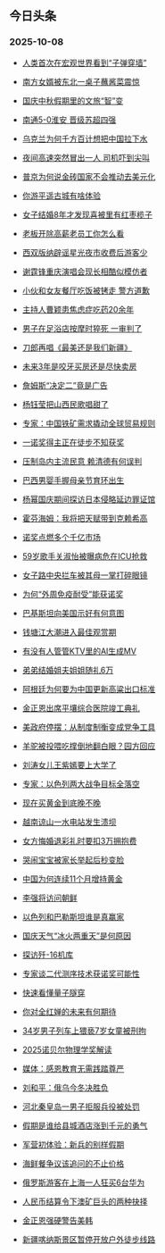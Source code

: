 ## 今日头条 
### 2025-10-08

+ [人类首次在宏观世界看到“子弹穿墙”](https://www.toutiao.com/trending/7558442697749433907/?category_name=topic_innerflow&event_type=hot_board&log_pb=%257B%2522category_name%2522%253A%2522topic_innerflow%2522%252C%2522cluster_type%2522%253A%252213%2522%252C%2522enter_from%2522%253A%2522click_category%2522%252C%2522entrance_hotspot%2522%253A%2522outside%2522%252C%2522event_type%2522%253A%2522hot_board%2522%252C%2522hot_board_cluster_id%2522%253A%25227558442697749433907%2522%252C%2522hot_board_impr_id%2522%253A%252220251008001318ED6883ACE1B885663B99%2522%252C%2522jump_page%2522%253A%2522hot_board_page%2522%252C%2522location%2522%253A%2522news_hot_card%2522%252C%2522page_location%2522%253A%2522hot_board_page%2522%252C%2522source%2522%253A%2522trending_tab%2522%252C%2522style_id%2522%253A%252240132%2522%252C%2522title%2522%253A%2522%25E4%25BA%25BA%25E7%25B1%25BB%25E9%25A6%2596%25E6%25AC%25A1%25E5%259C%25A8%25E5%25AE%258F%25E8%25A7%2582%25E4%25B8%2596%25E7%2595%258C%25E7%259C%258B%25E5%2588%25B0%25E2%2580%259C%25E5%25AD%2590%25E5%25BC%25B9%25E7%25A9%25BF%25E5%25A2%2599%25E2%2580%259D%2522%257D&rank=&style_id=40132&topic_id=7558442697749433907)

+ [南方女婿被东北一桌子蘸酱菜震惊](https://www.toutiao.com/trending/7558225725568942089/?category_name=topic_innerflow&event_type=hot_board&log_pb=%257B%2522category_name%2522%253A%2522topic_innerflow%2522%252C%2522cluster_type%2522%253A%25220%2522%252C%2522enter_from%2522%253A%2522click_category%2522%252C%2522entrance_hotspot%2522%253A%2522outside%2522%252C%2522event_type%2522%253A%2522hot_board%2522%252C%2522hot_board_cluster_id%2522%253A%25227558225725568942089%2522%252C%2522hot_board_impr_id%2522%253A%252220251008001318ED6883ACE1B885663B99%2522%252C%2522jump_page%2522%253A%2522hot_board_page%2522%252C%2522location%2522%253A%2522news_hot_card%2522%252C%2522page_location%2522%253A%2522hot_board_page%2522%252C%2522source%2522%253A%2522trending_tab%2522%252C%2522style_id%2522%253A%252240132%2522%252C%2522title%2522%253A%2522%25E5%258D%2597%25E6%2596%25B9%25E5%25A5%25B3%25E5%25A9%25BF%25E8%25A2%25AB%25E4%25B8%259C%25E5%258C%2597%25E4%25B8%2580%25E6%25A1%258C%25E5%25AD%2590%25E8%2598%25B8%25E9%2585%25B1%25E8%258F%259C%25E9%259C%2587%25E6%2583%258A%2522%257D&rank=&style_id=40132&topic_id=7558225725568942089)

+ [国庆中秋假期里的文旅“智”变](https://www.toutiao.com/article/7558366710433104418)

+ [南通5-0淮安 晋级苏超四强](https://www.toutiao.com/trending/7557367983472377895/?category_name=topic_innerflow&event_type=hot_board&log_pb=%257B%2522category_name%2522%253A%2522topic_innerflow%2522%252C%2522cluster_type%2522%253A%25221%2522%252C%2522enter_from%2522%253A%2522click_category%2522%252C%2522entrance_hotspot%2522%253A%2522outside%2522%252C%2522event_type%2522%253A%2522hot_board%2522%252C%2522hot_board_cluster_id%2522%253A%25227557367983472377895%2522%252C%2522hot_board_impr_id%2522%253A%252220251008001318ED6883ACE1B885663B99%2522%252C%2522jump_page%2522%253A%2522hot_board_page%2522%252C%2522location%2522%253A%2522news_hot_card%2522%252C%2522page_location%2522%253A%2522hot_board_page%2522%252C%2522source%2522%253A%2522trending_tab%2522%252C%2522style_id%2522%253A%252240132%2522%252C%2522title%2522%253A%2522%25E5%258D%2597%25E9%2580%259A5-0%25E6%25B7%25AE%25E5%25AE%2589%2B%25E6%2599%258B%25E7%25BA%25A7%25E8%258B%258F%25E8%25B6%2585%25E5%259B%259B%25E5%25BC%25BA%2522%257D&rank=&style_id=40132&topic_id=7557367983472377895)

+ [乌克兰为何千方百计想把中国拉下水](https://www.toutiao.com/trending/7558437934974635530/?category_name=topic_innerflow&event_type=hot_board&log_pb=%257B%2522category_name%2522%253A%2522topic_innerflow%2522%252C%2522cluster_type%2522%253A%252213%2522%252C%2522enter_from%2522%253A%2522click_category%2522%252C%2522entrance_hotspot%2522%253A%2522outside%2522%252C%2522event_type%2522%253A%2522hot_board%2522%252C%2522hot_board_cluster_id%2522%253A%25227558437934974635530%2522%252C%2522hot_board_impr_id%2522%253A%252220251008001318ED6883ACE1B885663B99%2522%252C%2522jump_page%2522%253A%2522hot_board_page%2522%252C%2522location%2522%253A%2522news_hot_card%2522%252C%2522page_location%2522%253A%2522hot_board_page%2522%252C%2522source%2522%253A%2522trending_tab%2522%252C%2522style_id%2522%253A%252240132%2522%252C%2522title%2522%253A%2522%25E4%25B9%258C%25E5%2585%258B%25E5%2585%25B0%25E4%25B8%25BA%25E4%25BD%2595%25E5%258D%2583%25E6%2596%25B9%25E7%2599%25BE%25E8%25AE%25A1%25E6%2583%25B3%25E6%258A%258A%25E4%25B8%25AD%25E5%259B%25BD%25E6%258B%2589%25E4%25B8%258B%25E6%25B0%25B4%2522%257D&rank=&style_id=40132&topic_id=7558437934974635530)

+ [夜间高速突然冒出一人 司机吓到尖叫](https://www.toutiao.com/trending/7558189312181895206/?category_name=topic_innerflow&event_type=hot_board&log_pb=%257B%2522category_name%2522%253A%2522topic_innerflow%2522%252C%2522cluster_type%2522%253A%25228%2522%252C%2522enter_from%2522%253A%2522click_category%2522%252C%2522entrance_hotspot%2522%253A%2522outside%2522%252C%2522event_type%2522%253A%2522hot_board%2522%252C%2522hot_board_cluster_id%2522%253A%25227558189312181895206%2522%252C%2522hot_board_impr_id%2522%253A%252220251008001318ED6883ACE1B885663B99%2522%252C%2522jump_page%2522%253A%2522hot_board_page%2522%252C%2522location%2522%253A%2522news_hot_card%2522%252C%2522page_location%2522%253A%2522hot_board_page%2522%252C%2522source%2522%253A%2522trending_tab%2522%252C%2522style_id%2522%253A%252240132%2522%252C%2522title%2522%253A%2522%25E5%25A4%259C%25E9%2597%25B4%25E9%25AB%2598%25E9%2580%259F%25E7%25AA%2581%25E7%2584%25B6%25E5%2586%2592%25E5%2587%25BA%25E4%25B8%2580%25E4%25BA%25BA%2B%25E5%258F%25B8%25E6%259C%25BA%25E5%2590%2593%25E5%2588%25B0%25E5%25B0%2596%25E5%258F%25AB%2522%257D&rank=&style_id=40132&topic_id=7558189312181895206)

+ [普京为何说金砖国家不会推动去美元化](https://www.toutiao.com/trending/7558470548854935078/?category_name=topic_innerflow&event_type=hot_board&log_pb=%257B%2522category_name%2522%253A%2522topic_innerflow%2522%252C%2522cluster_type%2522%253A%252213%2522%252C%2522enter_from%2522%253A%2522click_category%2522%252C%2522entrance_hotspot%2522%253A%2522outside%2522%252C%2522event_type%2522%253A%2522hot_board%2522%252C%2522hot_board_cluster_id%2522%253A%25227558470548854935078%2522%252C%2522hot_board_impr_id%2522%253A%252220251008001318ED6883ACE1B885663B99%2522%252C%2522jump_page%2522%253A%2522hot_board_page%2522%252C%2522location%2522%253A%2522news_hot_card%2522%252C%2522page_location%2522%253A%2522hot_board_page%2522%252C%2522source%2522%253A%2522trending_tab%2522%252C%2522style_id%2522%253A%252240132%2522%252C%2522title%2522%253A%2522%25E6%2599%25AE%25E4%25BA%25AC%25E4%25B8%25BA%25E4%25BD%2595%25E8%25AF%25B4%25E9%2587%2591%25E7%25A0%2596%25E5%259B%25BD%25E5%25AE%25B6%25E4%25B8%258D%25E4%25BC%259A%25E6%258E%25A8%25E5%258A%25A8%25E5%258E%25BB%25E7%25BE%258E%25E5%2585%2583%25E5%258C%2596%2522%257D&rank=&style_id=40132&topic_id=7558470548854935078)

+ [你游平遥古城有啥体验](https://www.toutiao.com/trending/7558130084536877102/?category_name=topic_innerflow&event_type=hot_board&log_pb=%257B%2522category_name%2522%253A%2522topic_innerflow%2522%252C%2522cluster_type%2522%253A%252210%2522%252C%2522enter_from%2522%253A%2522click_category%2522%252C%2522entrance_hotspot%2522%253A%2522outside%2522%252C%2522event_type%2522%253A%2522hot_board%2522%252C%2522hot_board_cluster_id%2522%253A%25227558130084536877102%2522%252C%2522hot_board_impr_id%2522%253A%252220251008001318ED6883ACE1B885663B99%2522%252C%2522jump_page%2522%253A%2522hot_board_page%2522%252C%2522location%2522%253A%2522news_hot_card%2522%252C%2522page_location%2522%253A%2522hot_board_page%2522%252C%2522source%2522%253A%2522trending_tab%2522%252C%2522style_id%2522%253A%252240132%2522%252C%2522title%2522%253A%2522%25E4%25BD%25A0%25E6%25B8%25B8%25E5%25B9%25B3%25E9%2581%25A5%25E5%258F%25A4%25E5%259F%258E%25E6%259C%2589%25E5%2595%25A5%25E4%25BD%2593%25E9%25AA%258C%2522%257D&rank=&style_id=40132&topic_id=7558130084536877102)

+ [女子结婚8年才发现喜被里有红枣榄子](https://www.toutiao.com/trending/7558277583004090410/?category_name=topic_innerflow&event_type=hot_board&log_pb=%257B%2522category_name%2522%253A%2522topic_innerflow%2522%252C%2522cluster_type%2522%253A%25226%2522%252C%2522enter_from%2522%253A%2522click_category%2522%252C%2522entrance_hotspot%2522%253A%2522outside%2522%252C%2522event_type%2522%253A%2522hot_board%2522%252C%2522hot_board_cluster_id%2522%253A%25227558277583004090410%2522%252C%2522hot_board_impr_id%2522%253A%252220251008001318ED6883ACE1B885663B99%2522%252C%2522jump_page%2522%253A%2522hot_board_page%2522%252C%2522location%2522%253A%2522news_hot_card%2522%252C%2522page_location%2522%253A%2522hot_board_page%2522%252C%2522source%2522%253A%2522trending_tab%2522%252C%2522style_id%2522%253A%252240132%2522%252C%2522title%2522%253A%2522%25E5%25A5%25B3%25E5%25AD%2590%25E7%25BB%2593%25E5%25A9%259A8%25E5%25B9%25B4%25E6%2589%258D%25E5%258F%2591%25E7%258E%25B0%25E5%2596%259C%25E8%25A2%25AB%25E9%2587%258C%25E6%259C%2589%25E7%25BA%25A2%25E6%259E%25A3%25E6%25A6%2584%25E5%25AD%2590%2522%257D&rank=&style_id=40132&topic_id=7558277583004090410)

+ [老板开除高薪老员工你怎么看](https://www.toutiao.com/trending/7558248094107320347/?category_name=topic_innerflow&event_type=hot_board&log_pb=%257B%2522category_name%2522%253A%2522topic_innerflow%2522%252C%2522cluster_type%2522%253A%252210%2522%252C%2522enter_from%2522%253A%2522click_category%2522%252C%2522entrance_hotspot%2522%253A%2522outside%2522%252C%2522event_type%2522%253A%2522hot_board%2522%252C%2522hot_board_cluster_id%2522%253A%25227558248094107320347%2522%252C%2522hot_board_impr_id%2522%253A%252220251008001318ED6883ACE1B885663B99%2522%252C%2522jump_page%2522%253A%2522hot_board_page%2522%252C%2522location%2522%253A%2522news_hot_card%2522%252C%2522page_location%2522%253A%2522hot_board_page%2522%252C%2522source%2522%253A%2522trending_tab%2522%252C%2522style_id%2522%253A%252240132%2522%252C%2522title%2522%253A%2522%25E8%2580%2581%25E6%259D%25BF%25E5%25BC%2580%25E9%2599%25A4%25E9%25AB%2598%25E8%2596%25AA%25E8%2580%2581%25E5%2591%2598%25E5%25B7%25A5%25E4%25BD%25A0%25E6%2580%258E%25E4%25B9%2588%25E7%259C%258B%2522%257D&rank=&style_id=40132&topic_id=7558248094107320347)

+ [西双版纳辟谣星光夜市收费后游客少](https://www.toutiao.com/trending/7557931534452899876/?category_name=topic_innerflow&event_type=hot_board&log_pb=%257B%2522category_name%2522%253A%2522topic_innerflow%2522%252C%2522cluster_type%2522%253A%25222%2522%252C%2522enter_from%2522%253A%2522click_category%2522%252C%2522entrance_hotspot%2522%253A%2522outside%2522%252C%2522event_type%2522%253A%2522hot_board%2522%252C%2522hot_board_cluster_id%2522%253A%25227557931534452899876%2522%252C%2522hot_board_impr_id%2522%253A%252220251008001318ED6883ACE1B885663B99%2522%252C%2522jump_page%2522%253A%2522hot_board_page%2522%252C%2522location%2522%253A%2522news_hot_card%2522%252C%2522page_location%2522%253A%2522hot_board_page%2522%252C%2522source%2522%253A%2522trending_tab%2522%252C%2522style_id%2522%253A%252240132%2522%252C%2522title%2522%253A%2522%25E8%25A5%25BF%25E5%258F%258C%25E7%2589%2588%25E7%25BA%25B3%25E8%25BE%259F%25E8%25B0%25A3%25E6%2598%259F%25E5%2585%2589%25E5%25A4%259C%25E5%25B8%2582%25E6%2594%25B6%25E8%25B4%25B9%25E5%2590%258E%25E6%25B8%25B8%25E5%25AE%25A2%25E5%25B0%2591%2522%257D&rank=&style_id=40132&topic_id=7557931534452899876)

+ [谢霆锋重庆演唱会现长相酷似模仿者](https://www.toutiao.com/trending/7558404429075136554/?category_name=topic_innerflow&event_type=hot_board&log_pb=%257B%2522category_name%2522%253A%2522topic_innerflow%2522%252C%2522cluster_type%2522%253A%25226%2522%252C%2522enter_from%2522%253A%2522click_category%2522%252C%2522entrance_hotspot%2522%253A%2522outside%2522%252C%2522event_type%2522%253A%2522hot_board%2522%252C%2522hot_board_cluster_id%2522%253A%25227558404429075136554%2522%252C%2522hot_board_impr_id%2522%253A%252220251008001318ED6883ACE1B885663B99%2522%252C%2522jump_page%2522%253A%2522hot_board_page%2522%252C%2522location%2522%253A%2522news_hot_card%2522%252C%2522page_location%2522%253A%2522hot_board_page%2522%252C%2522source%2522%253A%2522trending_tab%2522%252C%2522style_id%2522%253A%252240132%2522%252C%2522title%2522%253A%2522%25E8%25B0%25A2%25E9%259C%2586%25E9%2594%258B%25E9%2587%258D%25E5%25BA%2586%25E6%25BC%2594%25E5%2594%25B1%25E4%25BC%259A%25E7%258E%25B0%25E9%2595%25BF%25E7%259B%25B8%25E9%2585%25B7%25E4%25BC%25BC%25E6%25A8%25A1%25E4%25BB%25BF%25E8%2580%2585%2522%257D&rank=&style_id=40132&topic_id=7558404429075136554)

+ [小伙和女友餐厅吃饭被铐走 警方道歉](https://www.toutiao.com/trending/7558418980839473162/?category_name=topic_innerflow&event_type=hot_board&log_pb=%257B%2522category_name%2522%253A%2522topic_innerflow%2522%252C%2522cluster_type%2522%253A%25226%2522%252C%2522enter_from%2522%253A%2522click_category%2522%252C%2522entrance_hotspot%2522%253A%2522outside%2522%252C%2522event_type%2522%253A%2522hot_board%2522%252C%2522hot_board_cluster_id%2522%253A%25227558418980839473162%2522%252C%2522hot_board_impr_id%2522%253A%252220251008001318ED6883ACE1B885663B99%2522%252C%2522jump_page%2522%253A%2522hot_board_page%2522%252C%2522location%2522%253A%2522news_hot_card%2522%252C%2522page_location%2522%253A%2522hot_board_page%2522%252C%2522source%2522%253A%2522trending_tab%2522%252C%2522style_id%2522%253A%252240132%2522%252C%2522title%2522%253A%2522%25E5%25B0%258F%25E4%25BC%2599%25E5%2592%258C%25E5%25A5%25B3%25E5%258F%258B%25E9%25A4%2590%25E5%258E%2585%25E5%2590%2583%25E9%25A5%25AD%25E8%25A2%25AB%25E9%2593%2590%25E8%25B5%25B0%2B%25E8%25AD%25A6%25E6%2596%25B9%25E9%2581%2593%25E6%25AD%2589%2522%257D&rank=&style_id=40132&topic_id=7558418980839473162)

+ [主持人曹颖患焦虑症吃药20余年](https://www.toutiao.com/trending/7558374838512091178/?category_name=topic_innerflow&event_type=hot_board&log_pb=%257B%2522category_name%2522%253A%2522topic_innerflow%2522%252C%2522cluster_type%2522%253A%25226%2522%252C%2522enter_from%2522%253A%2522click_category%2522%252C%2522entrance_hotspot%2522%253A%2522outside%2522%252C%2522event_type%2522%253A%2522hot_board%2522%252C%2522hot_board_cluster_id%2522%253A%25227558374838512091178%2522%252C%2522hot_board_impr_id%2522%253A%252220251008001318ED6883ACE1B885663B99%2522%252C%2522jump_page%2522%253A%2522hot_board_page%2522%252C%2522location%2522%253A%2522news_hot_card%2522%252C%2522page_location%2522%253A%2522hot_board_page%2522%252C%2522source%2522%253A%2522trending_tab%2522%252C%2522style_id%2522%253A%252240132%2522%252C%2522title%2522%253A%2522%25E4%25B8%25BB%25E6%258C%2581%25E4%25BA%25BA%25E6%259B%25B9%25E9%25A2%2596%25E6%2582%25A3%25E7%2584%25A6%25E8%2599%2591%25E7%2597%2587%25E5%2590%2583%25E8%258D%25AF20%25E4%25BD%2599%25E5%25B9%25B4%2522%257D&rank=&style_id=40132&topic_id=7558374838512091178)

+ [男子在足浴店按摩时猝死 一审判了](https://www.toutiao.com/trending/7558011530533650482/?category_name=topic_innerflow&event_type=hot_board&log_pb=%257B%2522category_name%2522%253A%2522topic_innerflow%2522%252C%2522cluster_type%2522%253A%25226%2522%252C%2522enter_from%2522%253A%2522click_category%2522%252C%2522entrance_hotspot%2522%253A%2522outside%2522%252C%2522event_type%2522%253A%2522hot_board%2522%252C%2522hot_board_cluster_id%2522%253A%25227558011530533650482%2522%252C%2522hot_board_impr_id%2522%253A%252220251008001318ED6883ACE1B885663B99%2522%252C%2522jump_page%2522%253A%2522hot_board_page%2522%252C%2522location%2522%253A%2522news_hot_card%2522%252C%2522page_location%2522%253A%2522hot_board_page%2522%252C%2522source%2522%253A%2522trending_tab%2522%252C%2522style_id%2522%253A%252240132%2522%252C%2522title%2522%253A%2522%25E7%2594%25B7%25E5%25AD%2590%25E5%259C%25A8%25E8%25B6%25B3%25E6%25B5%25B4%25E5%25BA%2597%25E6%258C%2589%25E6%2591%25A9%25E6%2597%25B6%25E7%258C%259D%25E6%25AD%25BB%2B%25E4%25B8%2580%25E5%25AE%25A1%25E5%2588%25A4%25E4%25BA%2586%2522%257D&rank=&style_id=40132&topic_id=7558011530533650482)

+ [刀郎再唱《最美还是我们新疆》](https://www.toutiao.com/trending/7557587249732059145/?category_name=topic_innerflow&event_type=hot_board&log_pb=%257B%2522category_name%2522%253A%2522topic_innerflow%2522%252C%2522cluster_type%2522%253A%25229%2522%252C%2522enter_from%2522%253A%2522click_category%2522%252C%2522entrance_hotspot%2522%253A%2522outside%2522%252C%2522event_type%2522%253A%2522hot_board%2522%252C%2522hot_board_cluster_id%2522%253A%25227557587249732059145%2522%252C%2522hot_board_impr_id%2522%253A%252220251008001318ED6883ACE1B885663B99%2522%252C%2522jump_page%2522%253A%2522hot_board_page%2522%252C%2522location%2522%253A%2522news_hot_card%2522%252C%2522page_location%2522%253A%2522hot_board_page%2522%252C%2522source%2522%253A%2522trending_tab%2522%252C%2522style_id%2522%253A%252240132%2522%252C%2522title%2522%253A%2522%25E5%2588%2580%25E9%2583%258E%25E5%2586%258D%25E5%2594%25B1%25E3%2580%258A%25E6%259C%2580%25E7%25BE%258E%25E8%25BF%2598%25E6%2598%25AF%25E6%2588%2591%25E4%25BB%25AC%25E6%2596%25B0%25E7%2596%2586%25E3%2580%258B%2522%257D&rank=&style_id=40132&topic_id=7557587249732059145)

+ [未来3年是咬牙买房还是尽快卖房](https://www.toutiao.com/trending/7558288811340336686/?category_name=topic_innerflow&event_type=hot_board&log_pb=%257B%2522category_name%2522%253A%2522topic_innerflow%2522%252C%2522cluster_type%2522%253A%252213%2522%252C%2522enter_from%2522%253A%2522click_category%2522%252C%2522entrance_hotspot%2522%253A%2522outside%2522%252C%2522event_type%2522%253A%2522hot_board%2522%252C%2522hot_board_cluster_id%2522%253A%25227558288811340336686%2522%252C%2522hot_board_impr_id%2522%253A%252220251008001318ED6883ACE1B885663B99%2522%252C%2522jump_page%2522%253A%2522hot_board_page%2522%252C%2522location%2522%253A%2522news_hot_card%2522%252C%2522page_location%2522%253A%2522hot_board_page%2522%252C%2522source%2522%253A%2522trending_tab%2522%252C%2522style_id%2522%253A%252240132%2522%252C%2522title%2522%253A%2522%25E6%259C%25AA%25E6%259D%25A53%25E5%25B9%25B4%25E6%2598%25AF%25E5%2592%25AC%25E7%2589%2599%25E4%25B9%25B0%25E6%2588%25BF%25E8%25BF%2598%25E6%2598%25AF%25E5%25B0%25BD%25E5%25BF%25AB%25E5%258D%2596%25E6%2588%25BF%2522%257D&rank=&style_id=40132&topic_id=7558288811340336686)

+ [詹姆斯“决定二”竟是广告](https://www.toutiao.com/trending/7557374931705810451/?category_name=topic_innerflow&event_type=hot_board&log_pb=%257B%2522category_name%2522%253A%2522topic_innerflow%2522%252C%2522cluster_type%2522%253A%25221%2522%252C%2522enter_from%2522%253A%2522click_category%2522%252C%2522entrance_hotspot%2522%253A%2522outside%2522%252C%2522event_type%2522%253A%2522hot_board%2522%252C%2522hot_board_cluster_id%2522%253A%25227557374931705810451%2522%252C%2522hot_board_impr_id%2522%253A%252220251008001318ED6883ACE1B885663B99%2522%252C%2522jump_page%2522%253A%2522hot_board_page%2522%252C%2522location%2522%253A%2522news_hot_card%2522%252C%2522page_location%2522%253A%2522hot_board_page%2522%252C%2522source%2522%253A%2522trending_tab%2522%252C%2522style_id%2522%253A%252240132%2522%252C%2522title%2522%253A%2522%25E8%25A9%25B9%25E5%25A7%2586%25E6%2596%25AF%25E2%2580%259C%25E5%2586%25B3%25E5%25AE%259A%25E4%25BA%258C%25E2%2580%259D%25E7%25AB%259F%25E6%2598%25AF%25E5%25B9%25BF%25E5%2591%258A%2522%257D&rank=&style_id=40132&topic_id=7557374931705810451)

+ [杨钰莹把山西民歌唱甜了](https://www.toutiao.com/trending/7558158075954692135/?category_name=topic_innerflow&event_type=hot_board&log_pb=%257B%2522category_name%2522%253A%2522topic_innerflow%2522%252C%2522cluster_type%2522%253A%25220%2522%252C%2522enter_from%2522%253A%2522click_category%2522%252C%2522entrance_hotspot%2522%253A%2522outside%2522%252C%2522event_type%2522%253A%2522hot_board%2522%252C%2522hot_board_cluster_id%2522%253A%25227558158075954692135%2522%252C%2522hot_board_impr_id%2522%253A%252220251008001318ED6883ACE1B885663B99%2522%252C%2522jump_page%2522%253A%2522hot_board_page%2522%252C%2522location%2522%253A%2522news_hot_card%2522%252C%2522page_location%2522%253A%2522hot_board_page%2522%252C%2522source%2522%253A%2522trending_tab%2522%252C%2522style_id%2522%253A%252240132%2522%252C%2522title%2522%253A%2522%25E6%259D%25A8%25E9%2592%25B0%25E8%258E%25B9%25E6%258A%258A%25E5%25B1%25B1%25E8%25A5%25BF%25E6%25B0%2591%25E6%25AD%258C%25E5%2594%25B1%25E7%2594%259C%25E4%25BA%2586%2522%257D&rank=&style_id=40132&topic_id=7558158075954692135)

+ [专家：中国铁矿需求撬动全球贸易规则](https://www.toutiao.com/trending/7558478190197345830/?category_name=topic_innerflow&event_type=hot_board&log_pb=%257B%2522category_name%2522%253A%2522topic_innerflow%2522%252C%2522cluster_type%2522%253A%252213%2522%252C%2522enter_from%2522%253A%2522click_category%2522%252C%2522entrance_hotspot%2522%253A%2522outside%2522%252C%2522event_type%2522%253A%2522hot_board%2522%252C%2522hot_board_cluster_id%2522%253A%25227558478190197345830%2522%252C%2522hot_board_impr_id%2522%253A%252220251008001318ED6883ACE1B885663B99%2522%252C%2522jump_page%2522%253A%2522hot_board_page%2522%252C%2522location%2522%253A%2522news_hot_card%2522%252C%2522page_location%2522%253A%2522hot_board_page%2522%252C%2522source%2522%253A%2522trending_tab%2522%252C%2522style_id%2522%253A%252240132%2522%252C%2522title%2522%253A%2522%25E4%25B8%2593%25E5%25AE%25B6%25EF%25BC%259A%25E4%25B8%25AD%25E5%259B%25BD%25E9%2593%2581%25E7%259F%25BF%25E9%259C%2580%25E6%25B1%2582%25E6%2592%25AC%25E5%258A%25A8%25E5%2585%25A8%25E7%2590%2583%25E8%25B4%25B8%25E6%2598%2593%25E8%25A7%2584%25E5%2588%2599%2522%257D&rank=&style_id=40132&topic_id=7558478190197345830)

+ [一诺奖得主正在徒步不知获奖](https://www.toutiao.com/trending/7558409431466606631/?category_name=topic_innerflow&event_type=hot_board&log_pb=%257B%2522category_name%2522%253A%2522topic_innerflow%2522%252C%2522cluster_type%2522%253A%25226%2522%252C%2522enter_from%2522%253A%2522click_category%2522%252C%2522entrance_hotspot%2522%253A%2522outside%2522%252C%2522event_type%2522%253A%2522hot_board%2522%252C%2522hot_board_cluster_id%2522%253A%25227558409431466606631%2522%252C%2522hot_board_impr_id%2522%253A%252220251008001318ED6883ACE1B885663B99%2522%252C%2522jump_page%2522%253A%2522hot_board_page%2522%252C%2522location%2522%253A%2522news_hot_card%2522%252C%2522page_location%2522%253A%2522hot_board_page%2522%252C%2522source%2522%253A%2522trending_tab%2522%252C%2522style_id%2522%253A%252240132%2522%252C%2522title%2522%253A%2522%25E4%25B8%2580%25E8%25AF%25BA%25E5%25A5%2596%25E5%25BE%2597%25E4%25B8%25BB%25E6%25AD%25A3%25E5%259C%25A8%25E5%25BE%2592%25E6%25AD%25A5%25E4%25B8%258D%25E7%259F%25A5%25E8%258E%25B7%25E5%25A5%2596%2522%257D&rank=&style_id=40132&topic_id=7558409431466606631)

+ [压制岛内主流民意 赖清德有何误判](https://www.toutiao.com/trending/7558485764493970998/?category_name=topic_innerflow&event_type=hot_board&log_pb=%257B%2522category_name%2522%253A%2522topic_innerflow%2522%252C%2522cluster_type%2522%253A%252213%2522%252C%2522enter_from%2522%253A%2522click_category%2522%252C%2522entrance_hotspot%2522%253A%2522outside%2522%252C%2522event_type%2522%253A%2522hot_board%2522%252C%2522hot_board_cluster_id%2522%253A%25227558485764493970998%2522%252C%2522hot_board_impr_id%2522%253A%252220251008001318ED6883ACE1B885663B99%2522%252C%2522jump_page%2522%253A%2522hot_board_page%2522%252C%2522location%2522%253A%2522news_hot_card%2522%252C%2522page_location%2522%253A%2522hot_board_page%2522%252C%2522source%2522%253A%2522trending_tab%2522%252C%2522style_id%2522%253A%252240132%2522%252C%2522title%2522%253A%2522%25E5%258E%258B%25E5%2588%25B6%25E5%25B2%259B%25E5%2586%2585%25E4%25B8%25BB%25E6%25B5%2581%25E6%25B0%2591%25E6%2584%258F%2B%25E8%25B5%2596%25E6%25B8%2585%25E5%25BE%25B7%25E6%259C%2589%25E4%25BD%2595%25E8%25AF%25AF%25E5%2588%25A4%2522%257D&rank=&style_id=40132&topic_id=7558485764493970998)

+ [巴西男婴手握母亲节育环出生](https://www.toutiao.com/trending/7558099620078059574/?category_name=topic_innerflow&event_type=hot_board&log_pb=%257B%2522category_name%2522%253A%2522topic_innerflow%2522%252C%2522cluster_type%2522%253A%25220%2522%252C%2522enter_from%2522%253A%2522click_category%2522%252C%2522entrance_hotspot%2522%253A%2522outside%2522%252C%2522event_type%2522%253A%2522hot_board%2522%252C%2522hot_board_cluster_id%2522%253A%25227558099620078059574%2522%252C%2522hot_board_impr_id%2522%253A%252220251008001318ED6883ACE1B885663B99%2522%252C%2522jump_page%2522%253A%2522hot_board_page%2522%252C%2522location%2522%253A%2522news_hot_card%2522%252C%2522page_location%2522%253A%2522hot_board_page%2522%252C%2522source%2522%253A%2522trending_tab%2522%252C%2522style_id%2522%253A%252240132%2522%252C%2522title%2522%253A%2522%25E5%25B7%25B4%25E8%25A5%25BF%25E7%2594%25B7%25E5%25A9%25B4%25E6%2589%258B%25E6%258F%25A1%25E6%25AF%258D%25E4%25BA%25B2%25E8%258A%2582%25E8%2582%25B2%25E7%258E%25AF%25E5%2587%25BA%25E7%2594%259F%2522%257D&rank=&style_id=40132&topic_id=7558099620078059574)

+ [杨幂国庆期间探访日本侵略延边罪证馆](https://www.toutiao.com/trending/7558364595975520292/?category_name=topic_innerflow&event_type=hot_board&log_pb=%257B%2522category_name%2522%253A%2522topic_innerflow%2522%252C%2522cluster_type%2522%253A%25226%2522%252C%2522enter_from%2522%253A%2522click_category%2522%252C%2522entrance_hotspot%2522%253A%2522outside%2522%252C%2522event_type%2522%253A%2522hot_board%2522%252C%2522hot_board_cluster_id%2522%253A%25227558364595975520292%2522%252C%2522hot_board_impr_id%2522%253A%252220251008001318ED6883ACE1B885663B99%2522%252C%2522jump_page%2522%253A%2522hot_board_page%2522%252C%2522location%2522%253A%2522news_hot_card%2522%252C%2522page_location%2522%253A%2522hot_board_page%2522%252C%2522source%2522%253A%2522trending_tab%2522%252C%2522style_id%2522%253A%252240132%2522%252C%2522title%2522%253A%2522%25E6%259D%25A8%25E5%25B9%2582%25E5%259B%25BD%25E5%25BA%2586%25E6%259C%259F%25E9%2597%25B4%25E6%258E%25A2%25E8%25AE%25BF%25E6%2597%25A5%25E6%259C%25AC%25E4%25BE%25B5%25E7%2595%25A5%25E5%25BB%25B6%25E8%25BE%25B9%25E7%25BD%25AA%25E8%25AF%2581%25E9%25A6%2586%2522%257D&rank=&style_id=40132&topic_id=7558364595975520292)

+ [霍芬海姆：我将把天赋带到克赖希高](https://www.toutiao.com/trending/7557768865179238436/?category_name=topic_innerflow&event_type=hot_board&log_pb=%257B%2522category_name%2522%253A%2522topic_innerflow%2522%252C%2522cluster_type%2522%253A%25220%2522%252C%2522enter_from%2522%253A%2522click_category%2522%252C%2522entrance_hotspot%2522%253A%2522outside%2522%252C%2522event_type%2522%253A%2522hot_board%2522%252C%2522hot_board_cluster_id%2522%253A%25227557768865179238436%2522%252C%2522hot_board_impr_id%2522%253A%252220251008001318ED6883ACE1B885663B99%2522%252C%2522jump_page%2522%253A%2522hot_board_page%2522%252C%2522location%2522%253A%2522news_hot_card%2522%252C%2522page_location%2522%253A%2522hot_board_page%2522%252C%2522source%2522%253A%2522trending_tab%2522%252C%2522style_id%2522%253A%252240132%2522%252C%2522title%2522%253A%2522%25E9%259C%258D%25E8%258A%25AC%25E6%25B5%25B7%25E5%25A7%2586%25EF%25BC%259A%25E6%2588%2591%25E5%25B0%2586%25E6%258A%258A%25E5%25A4%25A9%25E8%25B5%258B%25E5%25B8%25A6%25E5%2588%25B0%25E5%2585%258B%25E8%25B5%2596%25E5%25B8%258C%25E9%25AB%2598%2522%257D&rank=&style_id=40132&topic_id=7557768865179238436)

+ [诺奖点燃多个千亿市场](https://www.toutiao.com/trending/7558446494898982446/?category_name=topic_innerflow&event_type=hot_board&log_pb=%257B%2522category_name%2522%253A%2522topic_innerflow%2522%252C%2522cluster_type%2522%253A%252213%2522%252C%2522enter_from%2522%253A%2522click_category%2522%252C%2522entrance_hotspot%2522%253A%2522outside%2522%252C%2522event_type%2522%253A%2522hot_board%2522%252C%2522hot_board_cluster_id%2522%253A%25227558446494898982446%2522%252C%2522hot_board_impr_id%2522%253A%252220251008001318ED6883ACE1B885663B99%2522%252C%2522jump_page%2522%253A%2522hot_board_page%2522%252C%2522location%2522%253A%2522news_hot_card%2522%252C%2522page_location%2522%253A%2522hot_board_page%2522%252C%2522source%2522%253A%2522trending_tab%2522%252C%2522style_id%2522%253A%252240132%2522%252C%2522title%2522%253A%2522%25E8%25AF%25BA%25E5%25A5%2596%25E7%2582%25B9%25E7%2587%2583%25E5%25A4%259A%25E4%25B8%25AA%25E5%258D%2583%25E4%25BA%25BF%25E5%25B8%2582%25E5%259C%25BA%2522%257D&rank=&style_id=40132&topic_id=7558446494898982446)

+ [59岁歌手关淑怡被曝病危在ICU抢救](https://www.toutiao.com/trending/7558186286356414473/?category_name=topic_innerflow&event_type=hot_board&log_pb=%257B%2522category_name%2522%253A%2522topic_innerflow%2522%252C%2522cluster_type%2522%253A%25222%2522%252C%2522enter_from%2522%253A%2522click_category%2522%252C%2522entrance_hotspot%2522%253A%2522outside%2522%252C%2522event_type%2522%253A%2522hot_board%2522%252C%2522hot_board_cluster_id%2522%253A%25227558186286356414473%2522%252C%2522hot_board_impr_id%2522%253A%252220251008001318ED6883ACE1B885663B99%2522%252C%2522jump_page%2522%253A%2522hot_board_page%2522%252C%2522location%2522%253A%2522news_hot_card%2522%252C%2522page_location%2522%253A%2522hot_board_page%2522%252C%2522source%2522%253A%2522trending_tab%2522%252C%2522style_id%2522%253A%252240132%2522%252C%2522title%2522%253A%252259%25E5%25B2%2581%25E6%25AD%258C%25E6%2589%258B%25E5%2585%25B3%25E6%25B7%2591%25E6%2580%25A1%25E8%25A2%25AB%25E6%259B%259D%25E7%2597%2585%25E5%258D%25B1%25E5%259C%25A8ICU%25E6%258A%25A2%25E6%2595%2591%2522%257D&rank=&style_id=40132&topic_id=7558186286356414473)

+ [女子路中央拦车被其母一掌打碎眼镜](https://www.toutiao.com/trending/7558300458956210212/?category_name=topic_innerflow&event_type=hot_board&log_pb=%257B%2522category_name%2522%253A%2522topic_innerflow%2522%252C%2522cluster_type%2522%253A%25228%2522%252C%2522enter_from%2522%253A%2522click_category%2522%252C%2522entrance_hotspot%2522%253A%2522outside%2522%252C%2522event_type%2522%253A%2522hot_board%2522%252C%2522hot_board_cluster_id%2522%253A%25227558300458956210212%2522%252C%2522hot_board_impr_id%2522%253A%252220251008001318ED6883ACE1B885663B99%2522%252C%2522jump_page%2522%253A%2522hot_board_page%2522%252C%2522location%2522%253A%2522news_hot_card%2522%252C%2522page_location%2522%253A%2522hot_board_page%2522%252C%2522source%2522%253A%2522trending_tab%2522%252C%2522style_id%2522%253A%252240132%2522%252C%2522title%2522%253A%2522%25E5%25A5%25B3%25E5%25AD%2590%25E8%25B7%25AF%25E4%25B8%25AD%25E5%25A4%25AE%25E6%258B%25A6%25E8%25BD%25A6%25E8%25A2%25AB%25E5%2585%25B6%25E6%25AF%258D%25E4%25B8%2580%25E6%258E%258C%25E6%2589%2593%25E7%25A2%258E%25E7%259C%25BC%25E9%2595%259C%2522%257D&rank=&style_id=40132&topic_id=7558300458956210212)

+ [为何“外周免疫耐受”能获诺奖](https://www.toutiao.com/trending/7558469210985205291/?category_name=topic_innerflow&event_type=hot_board&log_pb=%257B%2522category_name%2522%253A%2522topic_innerflow%2522%252C%2522cluster_type%2522%253A%252213%2522%252C%2522enter_from%2522%253A%2522click_category%2522%252C%2522entrance_hotspot%2522%253A%2522outside%2522%252C%2522event_type%2522%253A%2522hot_board%2522%252C%2522hot_board_cluster_id%2522%253A%25227558469210985205291%2522%252C%2522hot_board_impr_id%2522%253A%252220251008001318ED6883ACE1B885663B99%2522%252C%2522jump_page%2522%253A%2522hot_board_page%2522%252C%2522location%2522%253A%2522news_hot_card%2522%252C%2522page_location%2522%253A%2522hot_board_page%2522%252C%2522source%2522%253A%2522trending_tab%2522%252C%2522style_id%2522%253A%252240132%2522%252C%2522title%2522%253A%2522%25E4%25B8%25BA%25E4%25BD%2595%25E2%2580%259C%25E5%25A4%2596%25E5%2591%25A8%25E5%2585%258D%25E7%2596%25AB%25E8%2580%2590%25E5%258F%2597%25E2%2580%259D%25E8%2583%25BD%25E8%258E%25B7%25E8%25AF%25BA%25E5%25A5%2596%2522%257D&rank=&style_id=40132&topic_id=7558469210985205291)

+ [巴基斯坦向美国示好有何意图](https://www.toutiao.com/trending/7558481902848445993/?category_name=topic_innerflow&event_type=hot_board&log_pb=%257B%2522category_name%2522%253A%2522topic_innerflow%2522%252C%2522cluster_type%2522%253A%252213%2522%252C%2522enter_from%2522%253A%2522click_category%2522%252C%2522entrance_hotspot%2522%253A%2522outside%2522%252C%2522event_type%2522%253A%2522hot_board%2522%252C%2522hot_board_cluster_id%2522%253A%25227558481902848445993%2522%252C%2522hot_board_impr_id%2522%253A%252220251008001318ED6883ACE1B885663B99%2522%252C%2522jump_page%2522%253A%2522hot_board_page%2522%252C%2522location%2522%253A%2522news_hot_card%2522%252C%2522page_location%2522%253A%2522hot_board_page%2522%252C%2522source%2522%253A%2522trending_tab%2522%252C%2522style_id%2522%253A%252240132%2522%252C%2522title%2522%253A%2522%25E5%25B7%25B4%25E5%259F%25BA%25E6%2596%25AF%25E5%259D%25A6%25E5%2590%2591%25E7%25BE%258E%25E5%259B%25BD%25E7%25A4%25BA%25E5%25A5%25BD%25E6%259C%2589%25E4%25BD%2595%25E6%2584%258F%25E5%259B%25BE%2522%257D&rank=&style_id=40132&topic_id=7558481902848445993)

+ [钱塘江大潮进入最佳观赏期](https://www.toutiao.com/trending/7558279298931785791/?category_name=topic_innerflow&event_type=hot_board&log_pb=%257B%2522category_name%2522%253A%2522topic_innerflow%2522%252C%2522cluster_type%2522%253A%25226%2522%252C%2522enter_from%2522%253A%2522click_category%2522%252C%2522entrance_hotspot%2522%253A%2522outside%2522%252C%2522event_type%2522%253A%2522hot_board%2522%252C%2522hot_board_cluster_id%2522%253A%25227558279298931785791%2522%252C%2522hot_board_impr_id%2522%253A%252220251008001318ED6883ACE1B885663B99%2522%252C%2522jump_page%2522%253A%2522hot_board_page%2522%252C%2522location%2522%253A%2522news_hot_card%2522%252C%2522page_location%2522%253A%2522hot_board_page%2522%252C%2522source%2522%253A%2522trending_tab%2522%252C%2522style_id%2522%253A%252240132%2522%252C%2522title%2522%253A%2522%25E9%2592%25B1%25E5%25A1%2598%25E6%25B1%259F%25E5%25A4%25A7%25E6%25BD%25AE%25E8%25BF%259B%25E5%2585%25A5%25E6%259C%2580%25E4%25BD%25B3%25E8%25A7%2582%25E8%25B5%258F%25E6%259C%259F%2522%257D&rank=&style_id=40132&topic_id=7558279298931785791)

+ [有没有人管管KTV里的AI生成MV](https://www.toutiao.com/trending/7558341426807836206/?category_name=topic_innerflow&event_type=hot_board&log_pb=%257B%2522category_name%2522%253A%2522topic_innerflow%2522%252C%2522cluster_type%2522%253A%252213%2522%252C%2522enter_from%2522%253A%2522click_category%2522%252C%2522entrance_hotspot%2522%253A%2522outside%2522%252C%2522event_type%2522%253A%2522hot_board%2522%252C%2522hot_board_cluster_id%2522%253A%25227558341426807836206%2522%252C%2522hot_board_impr_id%2522%253A%252220251008001318ED6883ACE1B885663B99%2522%252C%2522jump_page%2522%253A%2522hot_board_page%2522%252C%2522location%2522%253A%2522news_hot_card%2522%252C%2522page_location%2522%253A%2522hot_board_page%2522%252C%2522source%2522%253A%2522trending_tab%2522%252C%2522style_id%2522%253A%252240132%2522%252C%2522title%2522%253A%2522%25E6%259C%2589%25E6%25B2%25A1%25E6%259C%2589%25E4%25BA%25BA%25E7%25AE%25A1%25E7%25AE%25A1KTV%25E9%2587%258C%25E7%259A%2584AI%25E7%2594%259F%25E6%2588%2590MV%2522%257D&rank=&style_id=40132&topic_id=7558341426807836206)

+ [弟弟结婚姐夫姐姐随礼6万](https://www.toutiao.com/trending/7557993839420735530/?category_name=topic_innerflow&event_type=hot_board&log_pb=%257B%2522category_name%2522%253A%2522topic_innerflow%2522%252C%2522cluster_type%2522%253A%25220%2522%252C%2522enter_from%2522%253A%2522click_category%2522%252C%2522entrance_hotspot%2522%253A%2522outside%2522%252C%2522event_type%2522%253A%2522hot_board%2522%252C%2522hot_board_cluster_id%2522%253A%25227557993839420735530%2522%252C%2522hot_board_impr_id%2522%253A%252220251008001318ED6883ACE1B885663B99%2522%252C%2522jump_page%2522%253A%2522hot_board_page%2522%252C%2522location%2522%253A%2522news_hot_card%2522%252C%2522page_location%2522%253A%2522hot_board_page%2522%252C%2522source%2522%253A%2522trending_tab%2522%252C%2522style_id%2522%253A%252240132%2522%252C%2522title%2522%253A%2522%25E5%25BC%259F%25E5%25BC%259F%25E7%25BB%2593%25E5%25A9%259A%25E5%25A7%2590%25E5%25A4%25AB%25E5%25A7%2590%25E5%25A7%2590%25E9%259A%258F%25E7%25A4%25BC6%25E4%25B8%2587%2522%257D&rank=&style_id=40132&topic_id=7557993839420735530)

+ [阿根廷为何要为中国更新高粱出口标准](https://www.toutiao.com/trending/7558428166155406884/?category_name=topic_innerflow&event_type=hot_board&log_pb=%257B%2522category_name%2522%253A%2522topic_innerflow%2522%252C%2522cluster_type%2522%253A%252213%2522%252C%2522enter_from%2522%253A%2522click_category%2522%252C%2522entrance_hotspot%2522%253A%2522outside%2522%252C%2522event_type%2522%253A%2522hot_board%2522%252C%2522hot_board_cluster_id%2522%253A%25227558428166155406884%2522%252C%2522hot_board_impr_id%2522%253A%252220251008001318ED6883ACE1B885663B99%2522%252C%2522jump_page%2522%253A%2522hot_board_page%2522%252C%2522location%2522%253A%2522news_hot_card%2522%252C%2522page_location%2522%253A%2522hot_board_page%2522%252C%2522source%2522%253A%2522trending_tab%2522%252C%2522style_id%2522%253A%252240132%2522%252C%2522title%2522%253A%2522%25E9%2598%25BF%25E6%25A0%25B9%25E5%25BB%25B7%25E4%25B8%25BA%25E4%25BD%2595%25E8%25A6%2581%25E4%25B8%25BA%25E4%25B8%25AD%25E5%259B%25BD%25E6%259B%25B4%25E6%2596%25B0%25E9%25AB%2598%25E7%25B2%25B1%25E5%2587%25BA%25E5%258F%25A3%25E6%25A0%2587%25E5%2587%2586%2522%257D&rank=&style_id=40132&topic_id=7558428166155406884)

+ [金正恩出席平壤综合医院竣工典礼](https://www.toutiao.com/trending/7557550333493542938/?category_name=topic_innerflow&event_type=hot_board&log_pb=%257B%2522category_name%2522%253A%2522topic_innerflow%2522%252C%2522cluster_type%2522%253A%25226%2522%252C%2522enter_from%2522%253A%2522click_category%2522%252C%2522entrance_hotspot%2522%253A%2522outside%2522%252C%2522event_type%2522%253A%2522hot_board%2522%252C%2522hot_board_cluster_id%2522%253A%25227557550333493542938%2522%252C%2522hot_board_impr_id%2522%253A%252220251008001318ED6883ACE1B885663B99%2522%252C%2522jump_page%2522%253A%2522hot_board_page%2522%252C%2522location%2522%253A%2522news_hot_card%2522%252C%2522page_location%2522%253A%2522hot_board_page%2522%252C%2522source%2522%253A%2522trending_tab%2522%252C%2522style_id%2522%253A%252240132%2522%252C%2522title%2522%253A%2522%25E9%2587%2591%25E6%25AD%25A3%25E6%2581%25A9%25E5%2587%25BA%25E5%25B8%25AD%25E5%25B9%25B3%25E5%25A3%25A4%25E7%25BB%25BC%25E5%2590%2588%25E5%258C%25BB%25E9%2599%25A2%25E7%25AB%25A3%25E5%25B7%25A5%25E5%2585%25B8%25E7%25A4%25BC%2522%257D&rank=&style_id=40132&topic_id=7557550333493542938)

+ [美政府停摆：从制度制衡变成党争工具](https://www.toutiao.com/trending/7558466888330645030/?category_name=topic_innerflow&event_type=hot_board&log_pb=%257B%2522category_name%2522%253A%2522topic_innerflow%2522%252C%2522cluster_type%2522%253A%252213%2522%252C%2522enter_from%2522%253A%2522click_category%2522%252C%2522entrance_hotspot%2522%253A%2522outside%2522%252C%2522event_type%2522%253A%2522hot_board%2522%252C%2522hot_board_cluster_id%2522%253A%25227558466888330645030%2522%252C%2522hot_board_impr_id%2522%253A%252220251008001318ED6883ACE1B885663B99%2522%252C%2522jump_page%2522%253A%2522hot_board_page%2522%252C%2522location%2522%253A%2522news_hot_card%2522%252C%2522page_location%2522%253A%2522hot_board_page%2522%252C%2522source%2522%253A%2522trending_tab%2522%252C%2522style_id%2522%253A%252240132%2522%252C%2522title%2522%253A%2522%25E7%25BE%258E%25E6%2594%25BF%25E5%25BA%259C%25E5%2581%259C%25E6%2591%2586%25EF%25BC%259A%25E4%25BB%258E%25E5%2588%25B6%25E5%25BA%25A6%25E5%2588%25B6%25E8%25A1%25A1%25E5%258F%2598%25E6%2588%2590%25E5%2585%259A%25E4%25BA%2589%25E5%25B7%25A5%25E5%2585%25B7%2522%257D&rank=&style_id=40132&topic_id=7558466888330645030)

+ [羊驼被投喂吃撑倒地翻白眼？园方回应](https://www.toutiao.com/trending/7557844942329102346/?category_name=topic_innerflow&event_type=hot_board&log_pb=%257B%2522category_name%2522%253A%2522topic_innerflow%2522%252C%2522cluster_type%2522%253A%25224%2522%252C%2522enter_from%2522%253A%2522click_category%2522%252C%2522entrance_hotspot%2522%253A%2522outside%2522%252C%2522event_type%2522%253A%2522hot_board%2522%252C%2522hot_board_cluster_id%2522%253A%25227557844942329102346%2522%252C%2522hot_board_impr_id%2522%253A%252220251008001318ED6883ACE1B885663B99%2522%252C%2522jump_page%2522%253A%2522hot_board_page%2522%252C%2522location%2522%253A%2522news_hot_card%2522%252C%2522page_location%2522%253A%2522hot_board_page%2522%252C%2522source%2522%253A%2522trending_tab%2522%252C%2522style_id%2522%253A%252240132%2522%252C%2522title%2522%253A%2522%25E7%25BE%258A%25E9%25A9%25BC%25E8%25A2%25AB%25E6%258A%2595%25E5%2596%2582%25E5%2590%2583%25E6%2592%2591%25E5%2580%2592%25E5%259C%25B0%25E7%25BF%25BB%25E7%2599%25BD%25E7%259C%25BC%25EF%25BC%259F%25E5%259B%25AD%25E6%2596%25B9%25E5%259B%259E%25E5%25BA%2594%2522%257D&rank=&style_id=40132&topic_id=7557844942329102346)

+ [刘涛女儿王紫嫣要上大学了](https://www.toutiao.com/trending/7557769858336489515/?category_name=topic_innerflow&event_type=hot_board&log_pb=%257B%2522category_name%2522%253A%2522topic_innerflow%2522%252C%2522cluster_type%2522%253A%25226%2522%252C%2522enter_from%2522%253A%2522click_category%2522%252C%2522entrance_hotspot%2522%253A%2522outside%2522%252C%2522event_type%2522%253A%2522hot_board%2522%252C%2522hot_board_cluster_id%2522%253A%25227557769858336489515%2522%252C%2522hot_board_impr_id%2522%253A%252220251008001318ED6883ACE1B885663B99%2522%252C%2522jump_page%2522%253A%2522hot_board_page%2522%252C%2522location%2522%253A%2522news_hot_card%2522%252C%2522page_location%2522%253A%2522hot_board_page%2522%252C%2522source%2522%253A%2522trending_tab%2522%252C%2522style_id%2522%253A%252240132%2522%252C%2522title%2522%253A%2522%25E5%2588%2598%25E6%25B6%259B%25E5%25A5%25B3%25E5%2584%25BF%25E7%258E%258B%25E7%25B4%25AB%25E5%25AB%25A3%25E8%25A6%2581%25E4%25B8%258A%25E5%25A4%25A7%25E5%25AD%25A6%25E4%25BA%2586%2522%257D&rank=&style_id=40132&topic_id=7557769858336489515)

+ [专家：以色列两大战争目标全落空](https://www.toutiao.com/trending/7558443969168805418/?category_name=topic_innerflow&event_type=hot_board&log_pb=%257B%2522category_name%2522%253A%2522topic_innerflow%2522%252C%2522cluster_type%2522%253A%252213%2522%252C%2522enter_from%2522%253A%2522click_category%2522%252C%2522entrance_hotspot%2522%253A%2522outside%2522%252C%2522event_type%2522%253A%2522hot_board%2522%252C%2522hot_board_cluster_id%2522%253A%25227558443969168805418%2522%252C%2522hot_board_impr_id%2522%253A%252220251008001318ED6883ACE1B885663B99%2522%252C%2522jump_page%2522%253A%2522hot_board_page%2522%252C%2522location%2522%253A%2522news_hot_card%2522%252C%2522page_location%2522%253A%2522hot_board_page%2522%252C%2522source%2522%253A%2522trending_tab%2522%252C%2522style_id%2522%253A%252240132%2522%252C%2522title%2522%253A%2522%25E4%25B8%2593%25E5%25AE%25B6%25EF%25BC%259A%25E4%25BB%25A5%25E8%2589%25B2%25E5%2588%2597%25E4%25B8%25A4%25E5%25A4%25A7%25E6%2588%2598%25E4%25BA%2589%25E7%259B%25AE%25E6%25A0%2587%25E5%2585%25A8%25E8%2590%25BD%25E7%25A9%25BA%2522%257D&rank=&style_id=40132&topic_id=7558443969168805418)

+ [现在买黄金到底晚不晚](https://www.toutiao.com/trending/7558423364436495899/?category_name=topic_innerflow&event_type=hot_board&log_pb=%257B%2522category_name%2522%253A%2522topic_innerflow%2522%252C%2522cluster_type%2522%253A%252213%2522%252C%2522enter_from%2522%253A%2522click_category%2522%252C%2522entrance_hotspot%2522%253A%2522outside%2522%252C%2522event_type%2522%253A%2522hot_board%2522%252C%2522hot_board_cluster_id%2522%253A%25227558423364436495899%2522%252C%2522hot_board_impr_id%2522%253A%252220251008001318ED6883ACE1B885663B99%2522%252C%2522jump_page%2522%253A%2522hot_board_page%2522%252C%2522location%2522%253A%2522news_hot_card%2522%252C%2522page_location%2522%253A%2522hot_board_page%2522%252C%2522source%2522%253A%2522trending_tab%2522%252C%2522style_id%2522%253A%252240132%2522%252C%2522title%2522%253A%2522%25E7%258E%25B0%25E5%259C%25A8%25E4%25B9%25B0%25E9%25BB%2584%25E9%2587%2591%25E5%2588%25B0%25E5%25BA%2595%25E6%2599%259A%25E4%25B8%258D%25E6%2599%259A%2522%257D&rank=&style_id=40132&topic_id=7558423364436495899)

+ [越南谅山一水电站发生溃坝](https://www.toutiao.com/trending/7558404562496798756/?category_name=topic_innerflow&event_type=hot_board&log_pb=%257B%2522category_name%2522%253A%2522topic_innerflow%2522%252C%2522cluster_type%2522%253A%25220%2522%252C%2522enter_from%2522%253A%2522click_category%2522%252C%2522entrance_hotspot%2522%253A%2522outside%2522%252C%2522event_type%2522%253A%2522hot_board%2522%252C%2522hot_board_cluster_id%2522%253A%25227558404562496798756%2522%252C%2522hot_board_impr_id%2522%253A%252220251008001318ED6883ACE1B885663B99%2522%252C%2522jump_page%2522%253A%2522hot_board_page%2522%252C%2522location%2522%253A%2522news_hot_card%2522%252C%2522page_location%2522%253A%2522hot_board_page%2522%252C%2522source%2522%253A%2522trending_tab%2522%252C%2522style_id%2522%253A%252240132%2522%252C%2522title%2522%253A%2522%25E8%25B6%258A%25E5%258D%2597%25E8%25B0%2585%25E5%25B1%25B1%25E4%25B8%2580%25E6%25B0%25B4%25E7%2594%25B5%25E7%25AB%2599%25E5%258F%2591%25E7%2594%259F%25E6%25BA%2583%25E5%259D%259D%2522%257D&rank=&style_id=40132&topic_id=7558404562496798756)

+ [女方悔婚退彩礼时要扣3万拥抱费](https://www.toutiao.com/trending/7557293739618992171/?category_name=topic_innerflow&event_type=hot_board&log_pb=%257B%2522category_name%2522%253A%2522topic_innerflow%2522%252C%2522cluster_type%2522%253A%25228%2522%252C%2522enter_from%2522%253A%2522click_category%2522%252C%2522entrance_hotspot%2522%253A%2522outside%2522%252C%2522event_type%2522%253A%2522hot_board%2522%252C%2522hot_board_cluster_id%2522%253A%25227557293739618992171%2522%252C%2522hot_board_impr_id%2522%253A%252220251008001318ED6883ACE1B885663B99%2522%252C%2522jump_page%2522%253A%2522hot_board_page%2522%252C%2522location%2522%253A%2522news_hot_card%2522%252C%2522page_location%2522%253A%2522hot_board_page%2522%252C%2522source%2522%253A%2522trending_tab%2522%252C%2522style_id%2522%253A%252240132%2522%252C%2522title%2522%253A%2522%25E5%25A5%25B3%25E6%2596%25B9%25E6%2582%2594%25E5%25A9%259A%25E9%2580%2580%25E5%25BD%25A9%25E7%25A4%25BC%25E6%2597%25B6%25E8%25A6%2581%25E6%2589%25A33%25E4%25B8%2587%25E6%258B%25A5%25E6%258A%25B1%25E8%25B4%25B9%2522%257D&rank=&style_id=40132&topic_id=7557293739618992171)

+ [哭闹宝宝被家长举起后秒变脸](https://www.toutiao.com/trending/7557593915910537226/?category_name=topic_innerflow&event_type=hot_board&log_pb=%257B%2522category_name%2522%253A%2522topic_innerflow%2522%252C%2522cluster_type%2522%253A%25228%2522%252C%2522enter_from%2522%253A%2522click_category%2522%252C%2522entrance_hotspot%2522%253A%2522outside%2522%252C%2522event_type%2522%253A%2522hot_board%2522%252C%2522hot_board_cluster_id%2522%253A%25227557593915910537226%2522%252C%2522hot_board_impr_id%2522%253A%252220251008001318ED6883ACE1B885663B99%2522%252C%2522jump_page%2522%253A%2522hot_board_page%2522%252C%2522location%2522%253A%2522news_hot_card%2522%252C%2522page_location%2522%253A%2522hot_board_page%2522%252C%2522source%2522%253A%2522trending_tab%2522%252C%2522style_id%2522%253A%252240132%2522%252C%2522title%2522%253A%2522%25E5%2593%25AD%25E9%2597%25B9%25E5%25AE%259D%25E5%25AE%259D%25E8%25A2%25AB%25E5%25AE%25B6%25E9%2595%25BF%25E4%25B8%25BE%25E8%25B5%25B7%25E5%2590%258E%25E7%25A7%2592%25E5%258F%2598%25E8%2584%25B8%2522%257D&rank=&style_id=40132&topic_id=7557593915910537226)

+ [中国为何连续11个月增持黄金](https://www.toutiao.com/trending/7558450781267955241/?category_name=topic_innerflow&event_type=hot_board&log_pb=%257B%2522category_name%2522%253A%2522topic_innerflow%2522%252C%2522cluster_type%2522%253A%252213%2522%252C%2522enter_from%2522%253A%2522click_category%2522%252C%2522entrance_hotspot%2522%253A%2522outside%2522%252C%2522event_type%2522%253A%2522hot_board%2522%252C%2522hot_board_cluster_id%2522%253A%25227558450781267955241%2522%252C%2522hot_board_impr_id%2522%253A%252220251008001318ED6883ACE1B885663B99%2522%252C%2522jump_page%2522%253A%2522hot_board_page%2522%252C%2522location%2522%253A%2522news_hot_card%2522%252C%2522page_location%2522%253A%2522hot_board_page%2522%252C%2522source%2522%253A%2522trending_tab%2522%252C%2522style_id%2522%253A%252240132%2522%252C%2522title%2522%253A%2522%25E4%25B8%25AD%25E5%259B%25BD%25E4%25B8%25BA%25E4%25BD%2595%25E8%25BF%259E%25E7%25BB%25AD11%25E4%25B8%25AA%25E6%259C%2588%25E5%25A2%259E%25E6%258C%2581%25E9%25BB%2584%25E9%2587%2591%2522%257D&rank=&style_id=40132&topic_id=7558450781267955241)

+ [李强将访问朝鲜](https://www.toutiao.com/trending/7557955540052213769/?category_name=topic_innerflow&event_type=hot_board&log_pb=%257B%2522category_name%2522%253A%2522topic_innerflow%2522%252C%2522cluster_type%2522%253A%25222%2522%252C%2522enter_from%2522%253A%2522click_category%2522%252C%2522entrance_hotspot%2522%253A%2522outside%2522%252C%2522event_type%2522%253A%2522hot_board%2522%252C%2522hot_board_cluster_id%2522%253A%25227557955540052213769%2522%252C%2522hot_board_impr_id%2522%253A%252220251008001318ED6883ACE1B885663B99%2522%252C%2522jump_page%2522%253A%2522hot_board_page%2522%252C%2522location%2522%253A%2522news_hot_card%2522%252C%2522page_location%2522%253A%2522hot_board_page%2522%252C%2522source%2522%253A%2522trending_tab%2522%252C%2522style_id%2522%253A%252240132%2522%252C%2522title%2522%253A%2522%25E6%259D%258E%25E5%25BC%25BA%25E5%25B0%2586%25E8%25AE%25BF%25E9%2597%25AE%25E6%259C%259D%25E9%25B2%259C%2522%257D&rank=&style_id=40132&topic_id=7557955540052213769)

+ [以色列和巴勒斯坦谁是真赢家](https://www.toutiao.com/trending/7558470373973429803/?category_name=topic_innerflow&event_type=hot_board&log_pb=%257B%2522category_name%2522%253A%2522topic_innerflow%2522%252C%2522cluster_type%2522%253A%252213%2522%252C%2522enter_from%2522%253A%2522click_category%2522%252C%2522entrance_hotspot%2522%253A%2522outside%2522%252C%2522event_type%2522%253A%2522hot_board%2522%252C%2522hot_board_cluster_id%2522%253A%25227558470373973429803%2522%252C%2522hot_board_impr_id%2522%253A%252220251008001318ED6883ACE1B885663B99%2522%252C%2522jump_page%2522%253A%2522hot_board_page%2522%252C%2522location%2522%253A%2522news_hot_card%2522%252C%2522page_location%2522%253A%2522hot_board_page%2522%252C%2522source%2522%253A%2522trending_tab%2522%252C%2522style_id%2522%253A%252240132%2522%252C%2522title%2522%253A%2522%25E4%25BB%25A5%25E8%2589%25B2%25E5%2588%2597%25E5%2592%258C%25E5%25B7%25B4%25E5%258B%2592%25E6%2596%25AF%25E5%259D%25A6%25E8%25B0%2581%25E6%2598%25AF%25E7%259C%259F%25E8%25B5%25A2%25E5%25AE%25B6%2522%257D&rank=&style_id=40132&topic_id=7558470373973429803)

+ [国庆天气“冰火两重天”是何原因](https://www.toutiao.com/trending/7558469484353179179/?category_name=topic_innerflow&event_type=hot_board&log_pb=%257B%2522category_name%2522%253A%2522topic_innerflow%2522%252C%2522cluster_type%2522%253A%252213%2522%252C%2522enter_from%2522%253A%2522click_category%2522%252C%2522entrance_hotspot%2522%253A%2522outside%2522%252C%2522event_type%2522%253A%2522hot_board%2522%252C%2522hot_board_cluster_id%2522%253A%25227558469484353179179%2522%252C%2522hot_board_impr_id%2522%253A%252220251008001318ED6883ACE1B885663B99%2522%252C%2522jump_page%2522%253A%2522hot_board_page%2522%252C%2522location%2522%253A%2522news_hot_card%2522%252C%2522page_location%2522%253A%2522hot_board_page%2522%252C%2522source%2522%253A%2522trending_tab%2522%252C%2522style_id%2522%253A%252240132%2522%252C%2522title%2522%253A%2522%25E5%259B%25BD%25E5%25BA%2586%25E5%25A4%25A9%25E6%25B0%2594%25E2%2580%259C%25E5%2586%25B0%25E7%2581%25AB%25E4%25B8%25A4%25E9%2587%258D%25E5%25A4%25A9%25E2%2580%259D%25E6%2598%25AF%25E4%25BD%2595%25E5%258E%259F%25E5%259B%25A0%2522%257D&rank=&style_id=40132&topic_id=7558469484353179179)

+ [探访歼-16机库](https://www.toutiao.com/trending/7558450450589027886/?category_name=topic_innerflow&event_type=hot_board&log_pb=%257B%2522category_name%2522%253A%2522topic_innerflow%2522%252C%2522cluster_type%2522%253A%252213%2522%252C%2522enter_from%2522%253A%2522click_category%2522%252C%2522entrance_hotspot%2522%253A%2522outside%2522%252C%2522event_type%2522%253A%2522hot_board%2522%252C%2522hot_board_cluster_id%2522%253A%25227558450450589027886%2522%252C%2522hot_board_impr_id%2522%253A%252220251008001318ED6883ACE1B885663B99%2522%252C%2522jump_page%2522%253A%2522hot_board_page%2522%252C%2522location%2522%253A%2522news_hot_card%2522%252C%2522page_location%2522%253A%2522hot_board_page%2522%252C%2522source%2522%253A%2522trending_tab%2522%252C%2522style_id%2522%253A%252240132%2522%252C%2522title%2522%253A%2522%25E6%258E%25A2%25E8%25AE%25BF%25E6%25AD%25BC-16%25E6%259C%25BA%25E5%25BA%2593%2522%257D&rank=&style_id=40132&topic_id=7558450450589027886)

+ [专家谈二代测序技术获诺奖可能性](https://www.toutiao.com/trending/7558489296475262474/?category_name=topic_innerflow&event_type=hot_board&log_pb=%257B%2522category_name%2522%253A%2522topic_innerflow%2522%252C%2522cluster_type%2522%253A%252213%2522%252C%2522enter_from%2522%253A%2522click_category%2522%252C%2522entrance_hotspot%2522%253A%2522outside%2522%252C%2522event_type%2522%253A%2522hot_board%2522%252C%2522hot_board_cluster_id%2522%253A%25227558489296475262474%2522%252C%2522hot_board_impr_id%2522%253A%252220251008001318ED6883ACE1B885663B99%2522%252C%2522jump_page%2522%253A%2522hot_board_page%2522%252C%2522location%2522%253A%2522news_hot_card%2522%252C%2522page_location%2522%253A%2522hot_board_page%2522%252C%2522source%2522%253A%2522trending_tab%2522%252C%2522style_id%2522%253A%252240132%2522%252C%2522title%2522%253A%2522%25E4%25B8%2593%25E5%25AE%25B6%25E8%25B0%2588%25E4%25BA%258C%25E4%25BB%25A3%25E6%25B5%258B%25E5%25BA%258F%25E6%258A%2580%25E6%259C%25AF%25E8%258E%25B7%25E8%25AF%25BA%25E5%25A5%2596%25E5%258F%25AF%25E8%2583%25BD%25E6%2580%25A7%2522%257D&rank=&style_id=40132&topic_id=7558489296475262474)

+ [快速看懂量子隧穿](https://www.toutiao.com/trending/7558454183469256246/?category_name=topic_innerflow&event_type=hot_board&log_pb=%257B%2522category_name%2522%253A%2522topic_innerflow%2522%252C%2522cluster_type%2522%253A%252213%2522%252C%2522enter_from%2522%253A%2522click_category%2522%252C%2522entrance_hotspot%2522%253A%2522outside%2522%252C%2522event_type%2522%253A%2522hot_board%2522%252C%2522hot_board_cluster_id%2522%253A%25227558454183469256246%2522%252C%2522hot_board_impr_id%2522%253A%252220251008001318ED6883ACE1B885663B99%2522%252C%2522jump_page%2522%253A%2522hot_board_page%2522%252C%2522location%2522%253A%2522news_hot_card%2522%252C%2522page_location%2522%253A%2522hot_board_page%2522%252C%2522source%2522%253A%2522trending_tab%2522%252C%2522style_id%2522%253A%252240132%2522%252C%2522title%2522%253A%2522%25E5%25BF%25AB%25E9%2580%259F%25E7%259C%258B%25E6%2587%2582%25E9%2587%258F%25E5%25AD%2590%25E9%259A%25A7%25E7%25A9%25BF%2522%257D&rank=&style_id=40132&topic_id=7558454183469256246)

+ [你对全红婵的未来有何期待](https://www.toutiao.com/trending/7558256347343863834/?category_name=topic_innerflow&event_type=hot_board&log_pb=%257B%2522category_name%2522%253A%2522topic_innerflow%2522%252C%2522cluster_type%2522%253A%252210%2522%252C%2522enter_from%2522%253A%2522click_category%2522%252C%2522entrance_hotspot%2522%253A%2522outside%2522%252C%2522event_type%2522%253A%2522hot_board%2522%252C%2522hot_board_cluster_id%2522%253A%25227558256347343863834%2522%252C%2522hot_board_impr_id%2522%253A%252220251008010933FF06768AABB8224CC4D3%2522%252C%2522jump_page%2522%253A%2522hot_board_page%2522%252C%2522location%2522%253A%2522news_hot_card%2522%252C%2522page_location%2522%253A%2522hot_board_page%2522%252C%2522source%2522%253A%2522trending_tab%2522%252C%2522style_id%2522%253A%252240132%2522%252C%2522title%2522%253A%2522%25E4%25BD%25A0%25E5%25AF%25B9%25E5%2585%25A8%25E7%25BA%25A2%25E5%25A9%25B5%25E7%259A%2584%25E6%259C%25AA%25E6%259D%25A5%25E6%259C%2589%25E4%25BD%2595%25E6%259C%259F%25E5%25BE%2585%2522%257D&rank=&style_id=40132&topic_id=7558256347343863834)

+ [34岁男子列车上猥亵7岁女童被刑拘](https://www.toutiao.com/trending/7558347856537456147/?category_name=topic_innerflow&event_type=hot_board&log_pb=%257B%2522category_name%2522%253A%2522topic_innerflow%2522%252C%2522cluster_type%2522%253A%25225%2522%252C%2522enter_from%2522%253A%2522click_category%2522%252C%2522entrance_hotspot%2522%253A%2522outside%2522%252C%2522event_type%2522%253A%2522hot_board%2522%252C%2522hot_board_cluster_id%2522%253A%25227558347856537456147%2522%252C%2522hot_board_impr_id%2522%253A%252220251008010933FF06768AABB8224CC4D3%2522%252C%2522jump_page%2522%253A%2522hot_board_page%2522%252C%2522location%2522%253A%2522news_hot_card%2522%252C%2522page_location%2522%253A%2522hot_board_page%2522%252C%2522source%2522%253A%2522trending_tab%2522%252C%2522style_id%2522%253A%252240132%2522%252C%2522title%2522%253A%252234%25E5%25B2%2581%25E7%2594%25B7%25E5%25AD%2590%25E5%2588%2597%25E8%25BD%25A6%25E4%25B8%258A%25E7%258C%25A5%25E4%25BA%25B57%25E5%25B2%2581%25E5%25A5%25B3%25E7%25AB%25A5%25E8%25A2%25AB%25E5%2588%2591%25E6%258B%2598%2522%257D&rank=&style_id=40132&topic_id=7558347856537456147)

+ [2025诺贝尔物理学奖解读](https://www.toutiao.com/trending/7558442536033848842/?category_name=topic_innerflow&event_type=hot_board&log_pb=%257B%2522category_name%2522%253A%2522topic_innerflow%2522%252C%2522cluster_type%2522%253A%252213%2522%252C%2522enter_from%2522%253A%2522click_category%2522%252C%2522entrance_hotspot%2522%253A%2522outside%2522%252C%2522event_type%2522%253A%2522hot_board%2522%252C%2522hot_board_cluster_id%2522%253A%25227558442536033848842%2522%252C%2522hot_board_impr_id%2522%253A%252220251008010933FF06768AABB8224CC4D3%2522%252C%2522jump_page%2522%253A%2522hot_board_page%2522%252C%2522location%2522%253A%2522news_hot_card%2522%252C%2522page_location%2522%253A%2522hot_board_page%2522%252C%2522source%2522%253A%2522trending_tab%2522%252C%2522style_id%2522%253A%252240132%2522%252C%2522title%2522%253A%25222025%25E8%25AF%25BA%25E8%25B4%259D%25E5%25B0%2594%25E7%2589%25A9%25E7%2590%2586%25E5%25AD%25A6%25E5%25A5%2596%25E8%25A7%25A3%25E8%25AF%25BB%2522%257D&rank=&style_id=40132&topic_id=7558442536033848842)

+ [媒体：感恩教育无需践踏尊严](https://www.toutiao.com/trending/7558485035121118762/?category_name=topic_innerflow&event_type=hot_board&log_pb=%257B%2522category_name%2522%253A%2522topic_innerflow%2522%252C%2522cluster_type%2522%253A%252213%2522%252C%2522enter_from%2522%253A%2522click_category%2522%252C%2522entrance_hotspot%2522%253A%2522outside%2522%252C%2522event_type%2522%253A%2522hot_board%2522%252C%2522hot_board_cluster_id%2522%253A%25227558485035121118762%2522%252C%2522hot_board_impr_id%2522%253A%252220251008010933FF06768AABB8224CC4D3%2522%252C%2522jump_page%2522%253A%2522hot_board_page%2522%252C%2522location%2522%253A%2522news_hot_card%2522%252C%2522page_location%2522%253A%2522hot_board_page%2522%252C%2522source%2522%253A%2522trending_tab%2522%252C%2522style_id%2522%253A%252240132%2522%252C%2522title%2522%253A%2522%25E5%25AA%2592%25E4%25BD%2593%25EF%25BC%259A%25E6%2584%259F%25E6%2581%25A9%25E6%2595%2599%25E8%2582%25B2%25E6%2597%25A0%25E9%259C%2580%25E8%25B7%25B5%25E8%25B8%258F%25E5%25B0%258A%25E4%25B8%25A5%2522%257D&rank=&style_id=40132&topic_id=7558485035121118762)

+ [刘和平：俄乌今冬决胜负](https://www.toutiao.com/trending/7558471524848504362/?category_name=topic_innerflow&event_type=hot_board&log_pb=%257B%2522category_name%2522%253A%2522topic_innerflow%2522%252C%2522cluster_type%2522%253A%252213%2522%252C%2522enter_from%2522%253A%2522click_category%2522%252C%2522entrance_hotspot%2522%253A%2522outside%2522%252C%2522event_type%2522%253A%2522hot_board%2522%252C%2522hot_board_cluster_id%2522%253A%25227558471524848504362%2522%252C%2522hot_board_impr_id%2522%253A%252220251008010933FF06768AABB8224CC4D3%2522%252C%2522jump_page%2522%253A%2522hot_board_page%2522%252C%2522location%2522%253A%2522news_hot_card%2522%252C%2522page_location%2522%253A%2522hot_board_page%2522%252C%2522source%2522%253A%2522trending_tab%2522%252C%2522style_id%2522%253A%252240132%2522%252C%2522title%2522%253A%2522%25E5%2588%2598%25E5%2592%258C%25E5%25B9%25B3%25EF%25BC%259A%25E4%25BF%2584%25E4%25B9%258C%25E4%25BB%258A%25E5%2586%25AC%25E5%2586%25B3%25E8%2583%259C%25E8%25B4%259F%2522%257D&rank=&style_id=40132&topic_id=7558471524848504362)

+ [河北秦皇岛一男子拒服兵役被处罚](https://www.toutiao.com/trending/7557689077974319113/?category_name=topic_innerflow&event_type=hot_board&log_pb=%257B%2522category_name%2522%253A%2522topic_innerflow%2522%252C%2522cluster_type%2522%253A%25220%2522%252C%2522enter_from%2522%253A%2522click_category%2522%252C%2522entrance_hotspot%2522%253A%2522outside%2522%252C%2522event_type%2522%253A%2522hot_board%2522%252C%2522hot_board_cluster_id%2522%253A%25227557689077974319113%2522%252C%2522hot_board_impr_id%2522%253A%2522202510080216271F30A5A992D4ADCCAC04%2522%252C%2522jump_page%2522%253A%2522hot_board_page%2522%252C%2522location%2522%253A%2522news_hot_card%2522%252C%2522page_location%2522%253A%2522hot_board_page%2522%252C%2522source%2522%253A%2522trending_tab%2522%252C%2522style_id%2522%253A%252240132%2522%252C%2522title%2522%253A%2522%25E6%25B2%25B3%25E5%258C%2597%25E7%25A7%25A6%25E7%259A%2587%25E5%25B2%259B%25E4%25B8%2580%25E7%2594%25B7%25E5%25AD%2590%25E6%258B%2592%25E6%259C%258D%25E5%2585%25B5%25E5%25BD%25B9%25E8%25A2%25AB%25E5%25A4%2584%25E7%25BD%259A%2522%257D&rank=&style_id=40132&topic_id=7557689077974319113)

+ [假期是谁给县城酒店涨到千元的勇气](https://www.toutiao.com/trending/7558381263732608553/?category_name=topic_innerflow&event_type=hot_board&log_pb=%257B%2522category_name%2522%253A%2522topic_innerflow%2522%252C%2522cluster_type%2522%253A%252213%2522%252C%2522enter_from%2522%253A%2522click_category%2522%252C%2522entrance_hotspot%2522%253A%2522outside%2522%252C%2522event_type%2522%253A%2522hot_board%2522%252C%2522hot_board_cluster_id%2522%253A%25227558381263732608553%2522%252C%2522hot_board_impr_id%2522%253A%2522202510080216271F30A5A992D4ADCCAC04%2522%252C%2522jump_page%2522%253A%2522hot_board_page%2522%252C%2522location%2522%253A%2522news_hot_card%2522%252C%2522page_location%2522%253A%2522hot_board_page%2522%252C%2522source%2522%253A%2522trending_tab%2522%252C%2522style_id%2522%253A%252240132%2522%252C%2522title%2522%253A%2522%25E5%2581%2587%25E6%259C%259F%25E6%2598%25AF%25E8%25B0%2581%25E7%25BB%2599%25E5%258E%25BF%25E5%259F%258E%25E9%2585%2592%25E5%25BA%2597%25E6%25B6%25A8%25E5%2588%25B0%25E5%258D%2583%25E5%2585%2583%25E7%259A%2584%25E5%258B%2587%25E6%25B0%2594%2522%257D&rank=&style_id=40132&topic_id=7558381263732608553)

+ [军营初体验：新兵的别样假期](https://www.toutiao.com/trending/7558460880666689582/?category_name=topic_innerflow&event_type=hot_board&log_pb=%257B%2522category_name%2522%253A%2522topic_innerflow%2522%252C%2522cluster_type%2522%253A%25226%2522%252C%2522enter_from%2522%253A%2522click_category%2522%252C%2522entrance_hotspot%2522%253A%2522outside%2522%252C%2522event_type%2522%253A%2522hot_board%2522%252C%2522hot_board_cluster_id%2522%253A%25227558460880666689582%2522%252C%2522hot_board_impr_id%2522%253A%2522202510080216271F30A5A992D4ADCCAC04%2522%252C%2522jump_page%2522%253A%2522hot_board_page%2522%252C%2522location%2522%253A%2522news_hot_card%2522%252C%2522page_location%2522%253A%2522hot_board_page%2522%252C%2522source%2522%253A%2522trending_tab%2522%252C%2522style_id%2522%253A%252240132%2522%252C%2522title%2522%253A%2522%25E5%2586%259B%25E8%2590%25A5%25E5%2588%259D%25E4%25BD%2593%25E9%25AA%258C%25EF%25BC%259A%25E6%2596%25B0%25E5%2585%25B5%25E7%259A%2584%25E5%2588%25AB%25E6%25A0%25B7%25E5%2581%2587%25E6%259C%259F%2522%257D&rank=&style_id=40132&topic_id=7558460880666689582)

+ [海鲜餐争议该追问的不止价格](https://www.toutiao.com/trending/7558485404760935972/?category_name=topic_innerflow&event_type=hot_board&log_pb=%257B%2522category_name%2522%253A%2522topic_innerflow%2522%252C%2522cluster_type%2522%253A%252213%2522%252C%2522enter_from%2522%253A%2522click_category%2522%252C%2522entrance_hotspot%2522%253A%2522outside%2522%252C%2522event_type%2522%253A%2522hot_board%2522%252C%2522hot_board_cluster_id%2522%253A%25227558485404760935972%2522%252C%2522hot_board_impr_id%2522%253A%2522202510080216271F30A5A992D4ADCCAC04%2522%252C%2522jump_page%2522%253A%2522hot_board_page%2522%252C%2522location%2522%253A%2522news_hot_card%2522%252C%2522page_location%2522%253A%2522hot_board_page%2522%252C%2522source%2522%253A%2522trending_tab%2522%252C%2522style_id%2522%253A%252240132%2522%252C%2522title%2522%253A%2522%25E6%25B5%25B7%25E9%25B2%259C%25E9%25A4%2590%25E4%25BA%2589%25E8%25AE%25AE%25E8%25AF%25A5%25E8%25BF%25BD%25E9%2597%25AE%25E7%259A%2584%25E4%25B8%258D%25E6%25AD%25A2%25E4%25BB%25B7%25E6%25A0%25BC%2522%257D&rank=&style_id=40132&topic_id=7558485404760935972)

+ [俄罗斯游客在上海一人狂买6台华为](https://www.toutiao.com/trending/7557944743297302567/?category_name=topic_innerflow&event_type=hot_board&log_pb=%257B%2522category_name%2522%253A%2522topic_innerflow%2522%252C%2522cluster_type%2522%253A%25222%2522%252C%2522enter_from%2522%253A%2522click_category%2522%252C%2522entrance_hotspot%2522%253A%2522outside%2522%252C%2522event_type%2522%253A%2522hot_board%2522%252C%2522hot_board_cluster_id%2522%253A%25227557944743297302567%2522%252C%2522hot_board_impr_id%2522%253A%25222025100803084441466CF5876D0FFF51FC%2522%252C%2522jump_page%2522%253A%2522hot_board_page%2522%252C%2522location%2522%253A%2522news_hot_card%2522%252C%2522page_location%2522%253A%2522hot_board_page%2522%252C%2522source%2522%253A%2522trending_tab%2522%252C%2522style_id%2522%253A%252240132%2522%252C%2522title%2522%253A%2522%25E4%25BF%2584%25E7%25BD%2597%25E6%2596%25AF%25E6%25B8%25B8%25E5%25AE%25A2%25E5%259C%25A8%25E4%25B8%258A%25E6%25B5%25B7%25E4%25B8%2580%25E4%25BA%25BA%25E7%258B%2582%25E4%25B9%25B06%25E5%258F%25B0%25E5%258D%258E%25E4%25B8%25BA%2522%257D&rank=&style_id=40132&topic_id=7557944743297302567)

+ [人民币结算令下澳矿巨头的两种抉择](https://www.toutiao.com/trending/7558324173789990427/?category_name=topic_innerflow&event_type=hot_board&log_pb=%257B%2522category_name%2522%253A%2522topic_innerflow%2522%252C%2522cluster_type%2522%253A%252213%2522%252C%2522enter_from%2522%253A%2522click_category%2522%252C%2522entrance_hotspot%2522%253A%2522outside%2522%252C%2522event_type%2522%253A%2522hot_board%2522%252C%2522hot_board_cluster_id%2522%253A%25227558324173789990427%2522%252C%2522hot_board_impr_id%2522%253A%25222025100803084441466CF5876D0FFF51FC%2522%252C%2522jump_page%2522%253A%2522hot_board_page%2522%252C%2522location%2522%253A%2522news_hot_card%2522%252C%2522page_location%2522%253A%2522hot_board_page%2522%252C%2522source%2522%253A%2522trending_tab%2522%252C%2522style_id%2522%253A%252240132%2522%252C%2522title%2522%253A%2522%25E4%25BA%25BA%25E6%25B0%2591%25E5%25B8%2581%25E7%25BB%2593%25E7%25AE%2597%25E4%25BB%25A4%25E4%25B8%258B%25E6%25BE%25B3%25E7%259F%25BF%25E5%25B7%25A8%25E5%25A4%25B4%25E7%259A%2584%25E4%25B8%25A4%25E7%25A7%258D%25E6%258A%2589%25E6%258B%25A9%2522%257D&rank=&style_id=40132&topic_id=7558324173789990427)

+ [金正恩强硬警告美韩](https://www.toutiao.com/trending/7557623341423525942/?category_name=topic_innerflow&event_type=hot_board&log_pb=%257B%2522category_name%2522%253A%2522topic_innerflow%2522%252C%2522cluster_type%2522%253A%25226%2522%252C%2522enter_from%2522%253A%2522click_category%2522%252C%2522entrance_hotspot%2522%253A%2522outside%2522%252C%2522event_type%2522%253A%2522hot_board%2522%252C%2522hot_board_cluster_id%2522%253A%25227557623341423525942%2522%252C%2522hot_board_impr_id%2522%253A%252220251008041137B6F1F38DBEFDF5405D40%2522%252C%2522jump_page%2522%253A%2522hot_board_page%2522%252C%2522location%2522%253A%2522news_hot_card%2522%252C%2522page_location%2522%253A%2522hot_board_page%2522%252C%2522source%2522%253A%2522trending_tab%2522%252C%2522style_id%2522%253A%252240132%2522%252C%2522title%2522%253A%2522%25E9%2587%2591%25E6%25AD%25A3%25E6%2581%25A9%25E5%25BC%25BA%25E7%25A1%25AC%25E8%25AD%25A6%25E5%2591%258A%25E7%25BE%258E%25E9%259F%25A9%2522%257D&rank=&style_id=40132&topic_id=7557623341423525942)

+ [新疆喀纳斯景区暂停开放户外徒步线路](https://www.toutiao.com/trending/7558420076484083748/?category_name=topic_innerflow&event_type=hot_board&log_pb=%257B%2522category_name%2522%253A%2522topic_innerflow%2522%252C%2522cluster_type%2522%253A%25220%2522%252C%2522enter_from%2522%253A%2522click_category%2522%252C%2522entrance_hotspot%2522%253A%2522outside%2522%252C%2522event_type%2522%253A%2522hot_board%2522%252C%2522hot_board_cluster_id%2522%253A%25227558420076484083748%2522%252C%2522hot_board_impr_id%2522%253A%252220251008041137B6F1F38DBEFDF5405D40%2522%252C%2522jump_page%2522%253A%2522hot_board_page%2522%252C%2522location%2522%253A%2522news_hot_card%2522%252C%2522page_location%2522%253A%2522hot_board_page%2522%252C%2522source%2522%253A%2522trending_tab%2522%252C%2522style_id%2522%253A%252240132%2522%252C%2522title%2522%253A%2522%25E6%2596%25B0%25E7%2596%2586%25E5%2596%2580%25E7%25BA%25B3%25E6%2596%25AF%25E6%2599%25AF%25E5%258C%25BA%25E6%259A%2582%25E5%2581%259C%25E5%25BC%2580%25E6%2594%25BE%25E6%2588%25B7%25E5%25A4%2596%25E5%25BE%2592%25E6%25AD%25A5%25E7%25BA%25BF%25E8%25B7%25AF%2522%257D&rank=&style_id=40132&topic_id=7558420076484083748)

